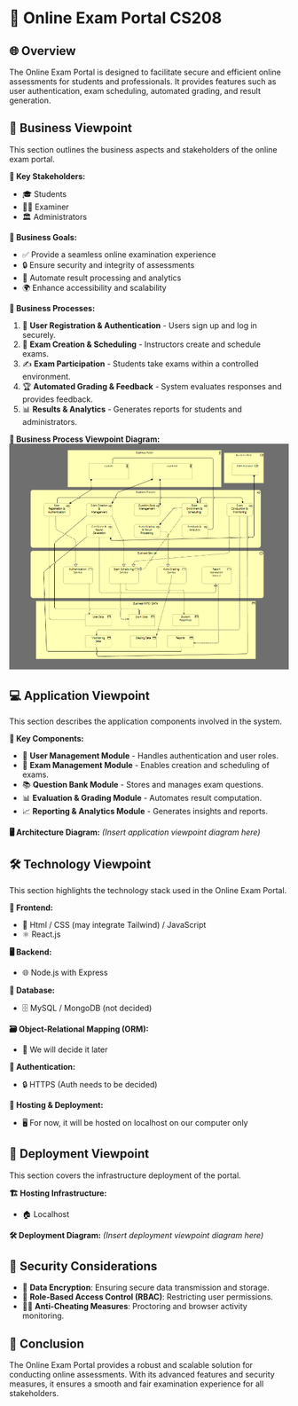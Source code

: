 # 📝 Online Exam Portal CS208

## 🌐 Overview
The Online Exam Portal is designed to facilitate secure and efficient online assessments for students and professionals. It provides features such as user authentication, exam scheduling, automated grading, and result generation.

## 🏢 Business Viewpoint
This section outlines the business aspects and stakeholders of the online exam portal.

**👥 Key Stakeholders:**
- 🎓 Students
- 👨‍🏫 Examiner
- 🏛️ Administrators

**🎯 Business Goals:**
- ✅ Provide a seamless online examination experience
- 🔒 Ensure security and integrity of assessments
- 🤖 Automate result processing and analytics
- 🌍 Enhance accessibility and scalability

**📌 Business Processes:**
1. 🔐 **User Registration & Authentication** - Users sign up and log in securely.
2. 📅 **Exam Creation & Scheduling** - Instructors create and schedule exams.
3. ✍️ **Exam Participation** - Students take exams within a controlled environment.
4. 🏆 **Automated Grading & Feedback** - System evaluates responses and provides feedback.
5. 📊 **Results & Analytics** - Generates reports for students and administrators.

**📜 Business Process Viewpoint Diagram:**
![Business Process Viewpoint](./all%20image,svg,png/bussiness_process_viewpoint.png)

## 💻 Application Viewpoint
This section describes the application components involved in the system.

**🔧 Key Components:**
- 👤 **User Management Module** - Handles authentication and user roles.
- 📝 **Exam Management Module** - Enables creation and scheduling of exams.
- 📚 **Question Bank Module** - Stores and manages exam questions.
- 📊 **Evaluation & Grading Module** - Automates result computation.
- 📈 **Reporting & Analytics Module** - Generates insights and reports.

**🖥️ Architecture Diagram:**
*(Insert application viewpoint diagram here)*

## 🛠️ Technology Viewpoint
This section highlights the technology stack used in the Online Exam Portal.

**🎨 Frontend:**
- 🎨 Html / CSS (may integrate Tailwind) / JavaScript
- ⚛️ React.js 

**🖥️ Backend:**
- 🌐 Node.js with Express

**💾 Database:**
- 🗄️ MySQL / MongoDB (not decided) 

**🗃️ Object-Relational Mapping (ORM):**
- 🔄 We will decide it later 

**🔑 Authentication:**
- 🔒 HTTPS (Auth needs to be decided)

**🚀 Hosting & Deployment:**
- 🖥️ For now, it will be hosted on localhost on our computer only  

## 📡 Deployment Viewpoint
This section covers the infrastructure deployment of the portal.

**🏗️ Hosting Infrastructure:**
- 🏠 Localhost 

**🛠️ Deployment Diagram:**
*(Insert deployment viewpoint diagram here)*

## 🔐 Security Considerations
- 🔑 **Data Encryption**: Ensuring secure data transmission and storage.
- 👥 **Role-Based Access Control (RBAC)**: Restricting user permissions.
- 🕵️‍♂️ **Anti-Cheating Measures**: Proctoring and browser activity monitoring.

## 🎯 Conclusion
The Online Exam Portal provides a robust and scalable solution for conducting online assessments. With its advanced features and security measures, it ensures a smooth and fair examination experience for all stakeholders.

